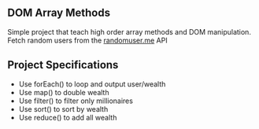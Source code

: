 ## DOM Array Methods

Simple project that teach high order array methods and DOM manipulation.
Fetch random users from the [randomuser.me](https://randomuser.me) API

## Project Specifications

- Use forEach() to loop and output user/wealth
- Use map() to double wealth
- Use filter() to filter only millionaires
- Use sort() to sort by wealth
- Use reduce() to add all wealth
